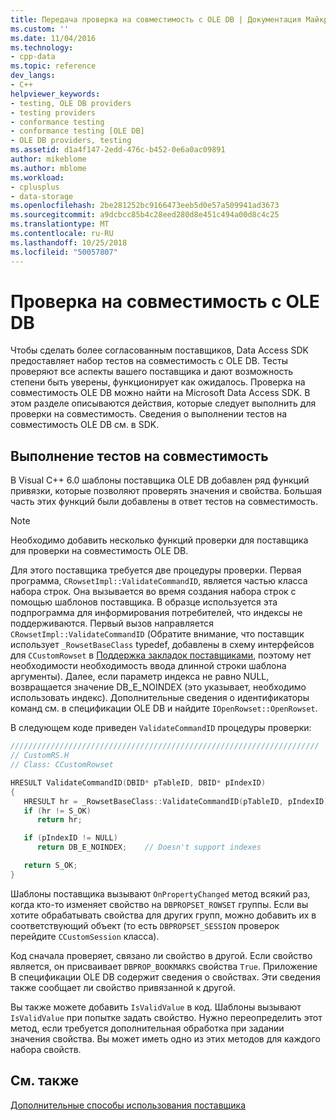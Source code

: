 ```yaml
---
title: Передача проверка на совместимость с OLE DB | Документация Майкрософт
ms.custom: ''
ms.date: 11/04/2016
ms.technology:
- cpp-data
ms.topic: reference
dev_langs:
- C++
helpviewer_keywords:
- testing, OLE DB providers
- testing providers
- conformance testing
- conformance testing [OLE DB]
- OLE DB providers, testing
ms.assetid: d1a4f147-2edd-476c-b452-0e6a0ac09891
author: mikeblome
ms.author: mblome
ms.workload:
- cplusplus
- data-storage
ms.openlocfilehash: 2be281252bc9166473eeb5d0e57a509941ad3673
ms.sourcegitcommit: a9dcbcc85b4c28eed280d8e451c494a00d8c4c25
ms.translationtype: MT
ms.contentlocale: ru-RU
ms.lasthandoff: 10/25/2018
ms.locfileid: "50057807"
---
```

# <a name="passing-ole-db-conformance-tests"></a>Проверка на совместимость с OLE DB

Чтобы сделать более согласованным поставщиков, Data Access SDK предоставляет набор тестов на совместимость с OLE DB. Тесты проверяют все аспекты вашего поставщика и дают возможность степени быть уверены, функционирует как ожидалось. Проверка на совместимость OLE DB можно найти на Microsoft Data Access SDK. В этом разделе описываются действия, которые следует выполнить для проверки на совместимость. Сведения о выполнении тестов на совместимость OLE DB см. в SDK.

## <a name="running-the-conformance-tests"></a>Выполнение тестов на совместимость

В Visual C++ 6.0 шаблоны поставщика OLE DB добавлен ряд функций привязки, которые позволяют проверять значения и свойства. Большая часть этих функций были добавлены в ответ тестов на совместимость.

> [!NOTE]
> Необходимо добавить несколько функций проверки для поставщика для проверки на совместимость OLE DB.

Для этого поставщика требуется две процедуры проверки. Первая программа, `CRowsetImpl::ValidateCommandID`, является частью класса набора строк. Она вызывается во время создания набора строк с помощью шаблонов поставщика. В образце используется эта подпрограмма для информирования потребителей, что индексы не поддерживаются. Первый вызов направляется `CRowsetImpl::ValidateCommandID` (Обратите внимание, что поставщик использует `_RowsetBaseClass` typedef, добавлены в схему интерфейсов для `CCustomRowset` в [Поддержка закладок поставщиками](../../data/oledb/provider-support-for-bookmarks.md), поэтому нет необходимости необходимость ввода длинной строки шаблона аргументы). Далее, если параметр индекса не равно NULL, возвращается значение DB_E_NOINDEX (это указывает, необходимо использовать индекс). Дополнительные сведения о идентификаторы команд см. в спецификации OLE DB и найдите `IOpenRowset::OpenRowset`.

В следующем коде приведен `ValidateCommandID` процедуры проверки:

```cpp
/////////////////////////////////////////////////////////////////////
// CustomRS.H
// Class: CCustomRowset

HRESULT ValidateCommandID(DBID* pTableID, DBID* pIndexID)
{
   HRESULT hr = _RowsetBaseClass::ValidateCommandID(pTableID, pIndexID);
   if (hr != S_OK)
      return hr;

   if (pIndexID != NULL)
      return DB_E_NOINDEX;    // Doesn't support indexes

   return S_OK;
}
```

Шаблоны поставщика вызывают `OnPropertyChanged` метод всякий раз, когда кто-то изменяет свойство на `DBPROPSET_ROWSET` группы. Если вы хотите обрабатывать свойства для других групп, можно добавить их в соответствующий объект (то есть `DBPROPSET_SESSION` проверок перейдите `CCustomSession` класса).

Код сначала проверяет, связано ли свойство в другой. Если свойство является, он присваивает `DBPROP_BOOKMARKS` свойства `True`. Приложение В спецификации OLE DB содержит сведения о свойствах. Эти сведения также сообщает ли свойство привязанной к другой.

Вы также можете добавить `IsValidValue` в код. Шаблоны вызывают `IsValidValue` при попытке задать свойство. Нужно переопределить этот метод, если требуется дополнительная обработка при задании значения свойства. Вы может иметь одно из этих методов для каждого набора свойств.

## <a name="see-also"></a>См. также

[Дополнительные способы использования поставщика](../../data/oledb/advanced-provider-techniques.md)